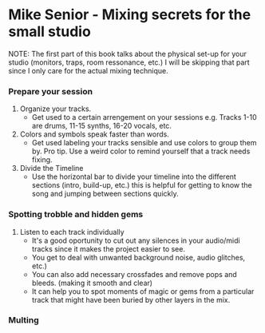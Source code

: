 # Mike Senior - Mixing secrets for the small studio

NOTE: The first part of this book talks about the physical set-up for your studio (monitors, traps, room ressonance, etc.) I will be skipping that part since I only care for the actual mixing technique.

### Prepare your session
1. Organize your tracks.
    - Get used to a certain arrengement on your sessions e.g. Tracks 1-10 are drums, 11-15 synths, 16-20 vocals, etc.
2. Colors and symbols speak faster than words.
    - Get used labeling your tracks sensible and use colors to group them by. Pro tip. Use a weird color to remind yourself that a track needs fixing.
3. Divide the Timeline
    - Use the horizontal bar to divide your timeline into the different sections (intro, build-up, etc.) this is helpful for getting to know the song and jumping between sections quickly.

### Spotting trobble and hidden gems
1. Listen to each track individually
    - It's a good oportunity to cut out any silences in your audio/midi tracks since it makes the project easier to see.
    - You get to deal with unwanted background noise, audio glitches, etc.)
    - You can also add necessary crossfades and remove pops and bleeds. (making it smooth and clear)
    - It can help you to spot moments of magic or gems from a particular track that might have been buried by other layers in the mix.

### Multing

